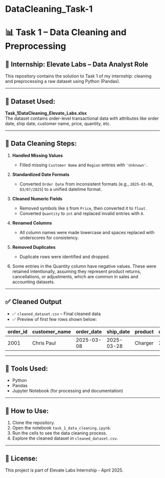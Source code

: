 # DataCleaning_Task-1
# 📊 Task 1 – Data Cleaning and Preprocessing

## 🧠 Internship: Elevate Labs – Data Analyst Role  
This repository contains the solution to Task 1 of my internship: cleaning and preprocessing a raw dataset using Python (Pandas).

---

## 📁 Dataset Used:
**Task_1DataCleaning_Elevate_Labs.xlsx**  
The dataset contains order-level transactional data with attributes like order date, ship date, customer name, price, quantity, etc.

---

## 🔧 Data Cleaning Steps:

1. **Handled Missing Values**  
   - Filled missing `Customer Name` and `Region` entries with `'Unknown'`.

2. **Standardized Date Formats**  
   - Converted `Order Date` from inconsistent formats (e.g., `2025-03-08`, `03/07/2025`) to a unified datetime format.

3. **Cleaned Numeric Fields**  
   - Removed symbols like `$` from `Price`, then converted it to `float`.  
   - Converted `Quantity` to `int` and replaced invalid entries with `0`.

4. **Renamed Columns**  
   - All column names were made lowercase and spaces replaced with underscores for consistency.

5. **Removed Duplicates**  
   - Duplicate rows were identified and dropped.

6. Some entries in the Quantity column have negative values. These were retained intentionally, assuming they represent product returns, cancellations,
    or adjustments, which are common in sales and accounting datasets.

---

## ✅ Cleaned Output
- ✅ `cleaned_dataset.csv` – Final cleaned data
- ✅ Preview of first few rows shown below:

| order_id | customer_name | order_date | ship_date | product | quantity | price | total_price | region |
|----------|----------------|------------|-----------|---------|----------|-------|--------------|--------|
| 2001     | Chris Paul     | 2025-03-08 | 2025-03-28| Charger | 3        | 50.0  | -85          | East   |

---

## 🧪 Tools Used:
- Python
- Pandas
- Jupyter Notebook (for processing and documentation)

---

## 🚀 How to Use:
1. Clone the repository.
2. Open the notebook `task_1_data_cleaning.ipynb`.
3. Run the cells to see the data cleaning process.
4. Explore the cleaned dataset in `cleaned_dataset.csv`.

---

## 📜 License:
This project is part of Elevate Labs Internship - April 2025.
